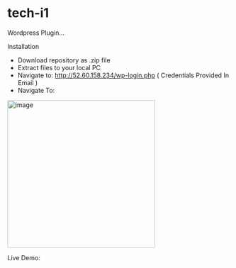 # tech-i1
Wordpress Plugin...

Installation
- Download repository as .zip file
- Extract files to your local PC
- Navigate to: http://52.60.158.234/wp-login.php ( Credentials Provided In Email )
- Navigate To:
<img width="333" alt="image" src="https://github.com/user-attachments/assets/ccec0bdb-1c76-4c18-8fa4-0ad1fe3eb9e7" />





Live Demo: 
